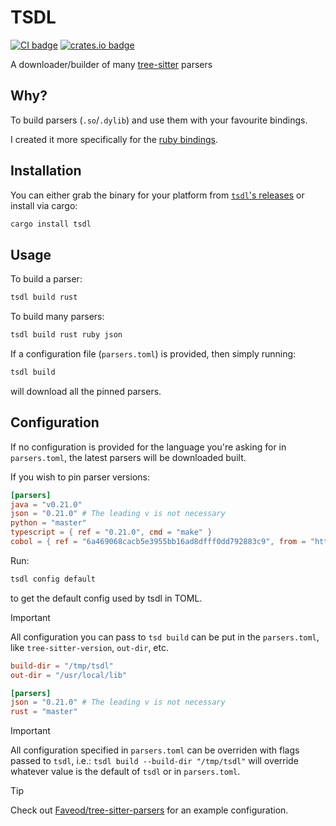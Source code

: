# TSDL

[![CI badge]][CI]
[![crates.io badge]][crates.io]

[CI]: https://github.com/stackmystack/tsdl/actions/workflows/ci.yml
[CI badge]: https://github.com/stackmystack/tsdl/actions/workflows/ci.yml/badge.svg
[crates.io]: https://crates.io/crates/tsdl
[crates.io badge]: https://img.shields.io/crates/v/tsdl.svg

A downloader/builder of many
[tree-sitter](https://github.com/tree-sitter/tree-sitter) parsers

## Why?

To build parsers (`.so`/`.dylib`) and use them with your favourite bindings.

I created it more specifically for the [ruby bindings](https://github.com/Faveod/ruby-tree-sitter).

## Installation

You can either grab the binary for your platform from
[`tsdl`'s releases](https://github.com/stackmystack/tsdl/releases/latest)
or install via cargo:

```sh
cargo install tsdl
```

## Usage

To build a parser:

```sh
tsdl build rust
```

To build many parsers:

```sh
tsdl build rust ruby json
```

If a configuration file (`parsers.toml`) is provided, then simply running:

```sh
tsdl build
```

will download all the pinned parsers.

## Configuration

If no configuration is provided for the language you're asking for in `parsers.toml`,
the latest parsers will be downloaded built.

If you wish to pin parser versions:

```toml
[parsers]
java = "v0.21.0"
json = "0.21.0" # The leading v is not necessary
python = "master"
typescript = { ref = "0.21.0", cmd = "make" }
cobol = { ref = "6a469068cacb5e3955bb16ad8dfff0dd792883c9", from = "https://github.com/yutaro-sakamoto/tree-sitter-cobol" }
```

Run:

```sh
tsdl config default
```

to get the default config used by tsdl in TOML.

> [!IMPORTANT]
> All configuration you can pass to `tsd build` can be put in the `parsers.toml`,
> like `tree-sitter-version`, `out-dir`, etc.
>
> ```toml
> build-dir = "/tmp/tsdl"
> out-dir = "/usr/local/lib"
>
> [parsers]
> json = "0.21.0" # The leading v is not necessary
> rust = "master"
> ```

> [!IMPORTANT]
> All configuration specified in `parsers.toml` can be overriden with flags
> passed to `tsdl`, i.e.: `tsdl build --build-dir "/tmp/tsdl"` will
> override whatever value is the default of `tsdl` or in `parsers.toml`.

> [!TIP]
> Check out [Faveod/tree-sitter-parsers](Faveod/tree-sitter-parsers) for an
> example configuration.
